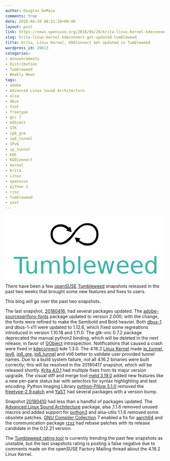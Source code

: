 ```yaml
---
author: Douglas DeMaio
comments: true
date: 2018-04-20 08:51:20+00:00
layout: post
link: https://news.opensuse.org/2018/04/20/krita-linux-kernel-kdeconnect-get-updated-tumbleweed/
slug: krita-linux-kernel-kdeconnect-get-updated-tumbleweed
title: Krita, Linux Kernel, KDEConnect Get Updated in Tumbleweed
wordpress_id: 20813
categories:
- Announcements
- Distribution
- Tumbleweed
- Weekly News
tags:
- adobe
- Advanced Linux Sound Architecture
- alsa
- dbus
- font
- freetype
- gcc 7
- GObject
- GTK
- ip6_gre
- ip6_tunnel
- IPv6
- ip_tunnel
- KDE
- KDEConnect
- kernel
- Krita
- Linux
- opensuse
- python 3
- rzsz
- Tumbleweed
- yast
---
```


![](/wp-content/uploads/2015/10/Tumbleweed-black-green.png)There have been a few [openSUSE](https://www.opensuse.org/) [Tumbleweed](https://en.opensuse.org/Portal:Tumbleweed) snapshots released in the past two weeks that brought some new features and fixes to users.

This blog will go over the past two snapshots.

The last snapshot, [20180416](https://lists.opensuse.org/opensuse-factory/2018-04/msg00664.html), had several packages updated. The [adobe-sourceserifpro-fonts](https://github.com/adobe-fonts/source-serif-pro) package updated to version 2.000; with the change, the fonts were refined to make the Semibold and Bold heavier. Both [dbus-1](https://dbus.freedesktop.org/) and dbus-1-x11 were updated to 1.12.6, which fixed some regreations introduced in version 1.10.18 and 1.11.0. The gtk-vnc 0.7.2 package deprecated the manual python2 binding, which will be deleted in the next release, in favor of [GObject](https://en.wikipedia.org/wiki/GObject) introspection. Notifications that caused a crash were fixed in [kdeconnect](https://community.kde.org/KDEConnect)-kde 1.3.0. The 4.16.2 [Linux Kernel](https://www.kernel.org/) made [ip_tunnel](https://en.wikipedia.org/wiki/IP_tunnel), [ipv6](https://en.wikipedia.org/wiki/IPv6), [ip6_gre](https://github.com/torvalds/linux/blob/master/net/ipv6/ip6_gre.c), [ip6_tunnel](https://github.com/torvalds/linux/blob/master/net/ipv6/ip6_tunnel.c) and vti6 better to validate user provided tunnel names. Due to a build system failure, not all 4.16.2 binaries were built correctly; this will be resolved in the 20180417 snapshot, which will be released shortly. [Krita 4.0.1](https://krita.org/en/item/krita-4-0-1-released/) had multiple fixes from its major version upgrade. The visual diff and merge tool [meld 3.19.0](//meldmerge.org/) added new features like a new per-pane status bar with selectors for syntax highlighting and text encoding. Python Imaging Library [python-Pillow 5.1.0](https://pypi.python.org/pypi/Pillow/5.1.0) removed the [freetype-2.9.patch](https://www.freetype.org/) and [YaST](https://en.wikipedia.org/wiki/YaST) had several packages with a version bump.

Snapshot [20180410](https://lists.opensuse.org/opensuse-factory/2018-04/msg00435.html) had less than a handful of packages updated. The [Advanced Linux Sound Architecture](https://www.alsa-project.org/) package, alsa ,1.1.6 removed unused macros and added support for [python3](https://www.python.org) and alsa-utils 1.1.6 removed some obsolete patches. [GNU Compiler Collection](https://gcc.gnu.org/) 7 enabled a fix for [aarch64](https://en.wikipedia.org/wiki/ARM_architecture) and the communication package [rzsz](https://ohse.de/uwe/software/lrzsz.html) had rebase patches with its release candidate in the 0.12.21 version.

The [Tumbleweed rating tool](//review.tumbleweed.boombatower.com/) is currently trending the past few snapshots as unstable, but the last snapshots rating is posting a false negative due to comments made on the openSUSE Factory Mailing thread about the 4.16.2 Linux Kernel.
